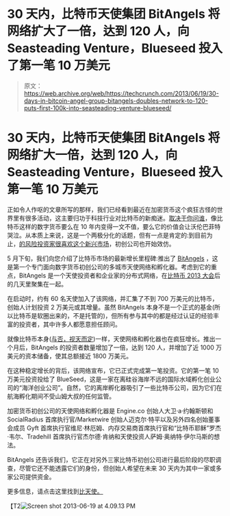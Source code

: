 # 30 天内，比特币天使集团 BitAngels 将网络扩大了一倍，达到 120 人，向 Seasteading Venture，Blueseed  投入了第一笔 10 万美元

> 原文：<https://web.archive.org/web/https://techcrunch.com/2013/06/19/30-days-in-bitcoin-angel-group-bitangels-doubles-network-to-120-puts-first-100k-into-seasteading-venture-blueseed/>

# 30 天内，比特币天使集团 BitAngels 将网络扩大一倍，达到 120 人，向 Seasteading Venture，Blueseed 投入第一笔 10 万美元

正如令人作呕的文章所写的那样，我们已经看到最近在加密货币这个疯狂古怪的世界里有很多活动，这主要归功于科技行业对比特币的新痴迷。[取决于你问谁](https://web.archive.org/web/20230322201139/https://techcrunch.com/2013/06/02/calculating-the-long-term-value-of-a-bitcoin/)，像比特币这样的数字货币要么在 10 年内变得一文不值，要么它的价值会让沃伦巴菲特哭泣。从本质上来说，这是一个两极分化的话题，但有一点是肯定的:到目前为止，[的风险投资家很喜欢这个新兴市场](https://web.archive.org/web/20230322201139/https://techcrunch.com/2013/04/05/why-do-vcs-care-about-bitcoin/)，初创公司也开始效仿。

5 月下旬，我们向您介绍了比特币市场的最新增长里程碑:推出了 [BitAngels](https://web.archive.org/web/20230322201139/http://www.bitangels.co/#1) ，这是第一个专门面向数字货币初创公司的多城市天使网络和孵化器。考虑到它的重点，BitAngels 是一个天使投资者和企业家的分布式网络，在[比特币 2013 大会](https://web.archive.org/web/20230322201139/http://www.bitcoin2013.com/)后的几天里聚集在一起。

在启动时，约有 60 名天使加入了该网络，并汇集了不到 700 万美元的比特币，创始人计划投资 2 万美元或其增量。虽然 BitAngels 本身不是一个正式的基金(所以比特币是软圈出来的，不是托管的)，但所有参与其中的都是经过认证的经验丰富的投资者，其中许多人都愿意担任顾问。

就像比特币本身([与否，视天而定](https://web.archive.org/web/20230322201139/https://techcrunch.com/2013/06/11/is-prism-precipitating-a-bitcoin-sell-off/))一样，天使网络和孵化器也在疯狂增长。推出一个月后，BitAngels 的投资者数量增加了一倍，达到 120 人，并增加了近 1000 万美元的资本储备，使其总额接近 1800 万美元。

在这种稳定增长的背后，该网络宣布，它已正式完成第一笔投资。它的第一笔 10 万美元投资投给了 BlueSeed，这是一家在离硅谷海岸不远的国际水域孵化创业公司的“海洋创业公司”。自然，它的离岸孵化器吸引了一些比特币公司，因为它们在航海孵化期间不受山姆大叔的任何监管。

加密货币初创公司的天使网络和孵化器是 Engine.co 创始人大卫·a·约翰斯顿和 SocialRadius 首席执行官/Marketwire 创始人迈克尔·特平以及另外四名创始董事会成员 Gyft 首席执行官维尼·林厄姆、内存交易商首席执行官和“比特币耶稣”罗杰·韦尔、Tradehill 首席执行官杰尔德·肯纳和天使投资人萨姆·奥纳特·伊尔马斯的想法。

BitAngels 还告诉我们，它正在对另外三家比特币初创公司进行最后阶段的尽职调查，尽管它还不能透露它们的身份，但创始人希望在未来 30 天内为其中一家或多家公司提供资金。

更多信息，请点击这里找到[比天使。](https://web.archive.org/web/20230322201139/http://www.bitangels.co/)

【T2![Screen shot 2013-06-19 at 4.09.13 PM](img/d350ed033b9d2338daa9a935f7be88e2.png)